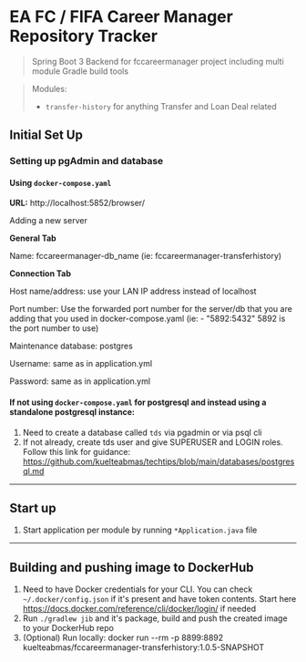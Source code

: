 #  EA FC / FIFA Career Manager Repository Tracker

> Spring Boot 3 Backend for fccareermanager project including multi module Gradle build tools

>Modules: 
> - `transfer-history` for anything Transfer and Loan Deal related

## Initial Set Up

### Setting up pgAdmin and database

#### Using `docker-compose.yaml`
**URL:** http://localhost:5852/browser/

Adding a new server

**General Tab**

Name: fccareermanager-db_name (ie: fccareermanager-transferhistory)

**Connection Tab**

Host name/address: use your LAN IP address instead of localhost

Port number: Use the forwarded port number for the server/db that you are adding that you used in docker-compose.yaml (ie: - "5892:5432" 5892 is the port number to use)

Maintenance database: postgres

Username: same as in application.yml

Password: same as in application.yml

#### If not using `docker-compose.yaml` for postgresql and instead using a standalone postgresql instance:

1. Need to create a database called `tds` via pgadmin or via psql cli
2. If not already, create tds user and give SUPERUSER and LOGIN roles. Follow this link for guidance: https://github.com/kuelteabmas/techtips/blob/main/databases/postgresql.md

____

## Start up 

1. Start application per module by running `*Application.java` file

---

## Building and pushing image to DockerHub

1. Need to have Docker credentials for your CLI. You can check `~/.docker/config.json` if it's present and have token contents. Start here https://docs.docker.com/reference/cli/docker/login/ if needed
2. Run `./gradlew jib` and it's package, build and push the created image to your DockerHub repo 
3. (Optional) Run locally:  docker run --rm -p 8899:8892 kuelteabmas/fccareermanager-transferhistory:1.0.5-SNAPSHOT